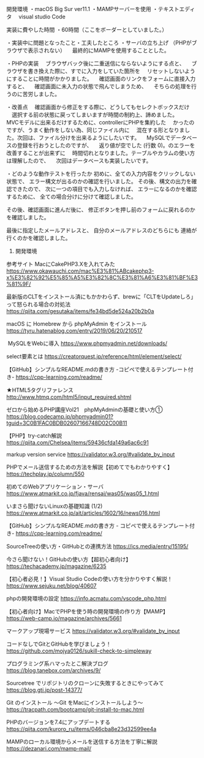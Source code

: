 開発環境
・macOS Big Sur ver11.1
・MAMPサーバーを使用
・テキストエディタ
　visual studio Code


実装に費やした時間
・60時間（ここをボーダーとしていました。）

・実装中に問題となったこと・工夫したところ
・サーバの立ち上げ
（PHPがブラウザで表示されない）
　最終的にMAMPを使用することとした。

・PHPの実装
　ブラウザバック後に二重送信にならないようにする点と、
　ブラウザを書き換えた際に、すでに入力をしていた箇所を
　リセットしないようにすることに時間がかかりました。
　確認画面のリンクをフォームに直接入力すると、
　確認画面に未入力の状態で飛んでしまうため、
　そちらの処理を行うのに苦労しました。

・改善点
　確認画面から修正をする際に、どうしてもセレクトボックスだけ
　選択する前の状態に戻ってしまいますが時間の制約上、諦めました。　
　MVCモデルに出来るだけするために、controllerにPHPを集約した
　かったのですが、うまく動作をしない為、同じファイル内に
　混在する形となりました。次回は、ファイル分けを出来るようにしたいです。
　MySQLでデータベースの登録を行おうとしたのですが、
　返り値が空でした (行数 0)。のエラーを改善することが出来ずに
　時間切れとなりました。テーブルやカラムの使い方は理解したので、
　次回はデータベースも実装したいです。

・どのような動作テストを行ったか
初めに、全ての入力内容をクリックしない状態で、
エラー構文が出るのかの確認を行いました。
その後、構文の出力を確認できたので、
次に一つの項目でも入力しなければ、
エラーになるのかを確認するために、
全ての場合分けに分けて確認しました。

その後、確認画面に進んだ後に、
修正ボタンを押し前のフォームに戻れるのかを確認しました。

最後に指定したメールアドレスと、
自分のメールアドレスのどちらにも
連絡が行くのかを確認しました。

1. 開発環境

参考サイト
MacにCakePHP3.Xを入れてみた
https://www.okawauchi.com/mac%E3%81%ABcakephp3-x%E3%82%92%E5%85%A5%E3%82%8C%E3%81%A6%E3%81%BF%E3%81%9F/

最新版のCLTをインストール済にもかかわらず、brewに「CLTをUpdateしろ」って怒られる場合の対処法
https://qiita.com/gesutaka/items/fe34bd5de524a20b2b0a

macOS に Homebrew から phpMyAdmin をインストール
https://tyru.hatenablog.com/entry/2019/06/20/210517

 MySQLをWebに導入
https://www.phpmyadmin.net/downloads/

select要素とは
https://creatorquest.jp/reference/html/element/select/

【GitHub】シンプルなREADME.mdの書き方 
-コピペで使えるテンプレート付き-
https://cpp-learning.com/readme/

★HTML5タグリファレンス
http://www.htmq.com/html5/input_required.shtml

ゼロから始めるPHP講座Vol21　phpMyAdminの基礎と使い方①
https://blog.codecamp.jp/phpmyadmin01?tguid=3C0B1FAC0BDB02607166748D02C00B11

【PHP】try-catch解説
https://qiita.com/Chelsea/items/59436cfda149a6ac6c91

markup version service
https://validator.w3.org/#validate_by_input

PHPでメール送信するための方法を解説【初めてでもわかりやすく】
https://techplay.jp/column/550

初めてのWebアプリケーション・サーバ
https://www.atmarkit.co.jp/fjava/rensai/was05/was05_1.html

いまさら聞けないLinuxの基礎知識 (1/2)
https://www.atmarkit.co.jp/ait/articles/1602/16/news016.html

【GitHub】シンプルなREADME.mdの書き方 -
コピペで使えるテンプレート付き-
https://cpp-learning.com/readme/

SourceTreeの使い方・GitHubとの連携方法
https://ics.media/entry/15195/

今さら聞けない！GitHubの使い方【超初心者向け】
https://techacademy.jp/magazine/6235

【初心者必見！】Visual Studio Codeの使い方を分かりやすく解説！
https://www.sejuku.net/blog/40607

phpの開発環境の設定
https://info.acmatu.com/vscode_php.html

【初心者向け】MacでPHPを使う時の開発環境の作り方【MAMP】
https://web-camp.io/magazine/archives/5661

マークアップ現場サービス
https://validator.w3.org/#validate_by_input

コードなしでGitとGitHubを学びましょう！
https://github.com/mojya0126/sukill-check-to-simpleway

プログラミング系ハマったとこ解決ブログ
https://blog.tanebox.com/archives/9/

Sourcetree でリポジトリのクローンに失敗するときにやってみて
https://blog.gti.jp/post-14377/

Git のインストール 〜Git をMacにインストールしよう〜
https://tracpath.com/bootcamp/git-install-to-mac.html

PHPのバージョンを7.4にアップデートする
https://qiita.com/kuroro_ru/items/046cba8e23d32599ee4a

MAMPのローカル環境からメールを送信する方法を丁寧に解説
https://dezanari.com/mamp-mail/
